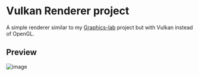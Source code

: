 # Vulkan Renderer project

A simple renderer similar to my [Graphics-lab]( https://github.com/HackFight/Graphics-lab ) project but with Vulkan instead of OpenGL.

## Preview
![image](https://github.com/user-attachments/assets/1179e95a-78ff-4713-ad63-099ccf4cdc1f)
